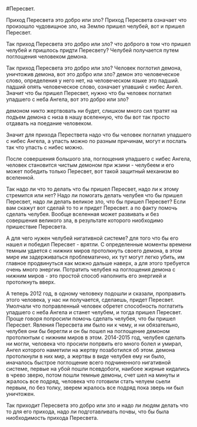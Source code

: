 #Пересвет.

Приход Пересвета это добро или зло?
Приход Пересвета означает что произошло чудовищное зло, на Землю пришел челубей, вот и пришел Пересвет.

Так приход Пересвета это добро или зло? что доброго в том что пришел челубей и пришлось придти Пересвету?
Челубей получается путем поглощения человеком демона.

Так приход Пересвета это добро или зло? Человек поглотил демона, уничтожив демона, вот это добро или зло?
демон это человеческое слово, определения у него нет, на человеческом языке это падший.
падший опять человеческое слово, означает упавший с нибес Ангел.
Значит что бы пришел Пересвет, нужно что бы человек поглатил упадшего с неба Ангела, вот это добро или зло?

демоном никто жертвовать ни будет, слишком много сил тратят на подъем демона с низа в нашу вселенную, что бы вот так просто отдавать на поедание человеком.

Значит для прихода Перествета надо что бы человек поглатил упадшего с нибес Ангела, а упасть можно по разным причинам, могут и послать так что упасть с нибес можно.

После совершения большого зла, поглощения упадшего с нибес Ангела, человек становится чистым демоном при жзини - челубеем и его может победить только Пересвет, вот такой защитный механизм во вселенной.

Так надо ли что то делать что бы пришел Пересвет, надо ли к этому стремится или нет?
Надо ли помогать делать челубея что бы пришел Пересвет, надо ли делать великое зло, что бы пришел Пересвет?
Если вам скажут вот сделай то то и придет Пересвет. а по факту помочь сделать челубея.
Вообще вселенная может развивать и без совершения великого зла, в результате которого ниобходимо пришествие Пересвета.

А для чего нужен челубей нигативной системе? для того что бы его нашел и победил Пересвет - врятли.
С определенные моменты времени темным удается с нижних миров протолкнуть своего демона, в этом мире им задерживаться проблематично, их тут могут легко убить, им главное продвинуться как можно дальше наверх, а для этого требуется очень много энергии.
Потратить челубея на поглощения демона с нижним миров - это простой способ наполнить его энергией и протолкнуть вверх.

А теперь 2012 год, в одному человеку подошли и сказали, проправить этого человека,  у нас ни получается, сделаешь, придет Пересвет.
Умолчали что поправленный человек обретет способность поглатить упадшего с неба Ангела и станет челубем, и тогда пришел Пересвет.
Проще говоря попросили помочь сделать челубея, что бы пришел Пересвет.
Явления Пересвета им было ни к чему, и ни обязательно, челубея они бы берегли и он бы пошел на поглощение демоном протолкнтым с нижним миров в этом.
2014-2015 год, челубея сделать ни могли, человека что просили попрвить его много болел и умирал, Ангел которого наметили на жертву позаботился об этом.
демона протолкнули в них мир, а жертвы в виде челубея ему ни было, иначалось быстрое поглощение всего подчиненного нигативной системе, первые на убой пошли псевдобоги, наибоее жирные кидались в чрево зверю, потом пошли темные демоны, счет шел на минуты и жралось все подряд, человека что готовили стать челуем сьели первым, по без толку, зверем жралось все подряд пока зверь ни был уничтожен.

Так приходит Пересвета это добро или зло и надо ли людям делать что то для его прихода, надо ли подготавливать почвы, что бы была ниобходимость прихода Пересвета.
